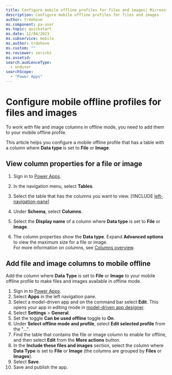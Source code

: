 ```yaml
---
title: Configure mobile offline profiles for files and images| Microsoft Docs
description: Configure mobile offline profiles for files and images.
author: trdehove
ms.component: pa-user
ms.topic: quickstart
ms.date: 12/04/2023
ms.subservice: mobile
ms.author: trdehove
ms.custom: ""
ms.reviewer: sericks
ms.assetid: 
search.audienceType: 
  - enduser
searchScope:
  - "Power Apps"
---
```


# Configure mobile offline profiles for files and images

To work with file and image columns in offline mode, you need to add them to your mobile offline profile.

This article helps you configure a mobile offline profile that has a table with a column where **Data type** is set to **File** or **Image**.

## View column properties for a file or image

1. Sign in to [Power Apps](https://make.powerapps.com).

1. In the navigation menu, select **Tables**.

1. Select the table that has the columns you want to view. [!INCLUDE [left-navigation-pane](../../includes/left-navigation-pane.md)] 

1. Under **Schema**, select **Columns**.
  
1. Select the **Display name** of a column where **Data type** is set to **File** or **Image**.

1. The column properties show the **Data type**. Expand **Advanced options** to view the maximum size for a file or image.
   <br> For more information on columns, see [Columns overview](../maker/data-platform/fields-overview.md).

## Add file and image columns to mobile offline

Add the column where **Data Type** is set to **File** or **Image** to your mobile offline profile to make files and images available in offline mode.


1. Sign in to [Power Apps](https://make.powerapps.com).
1. Select **Apps** in the left navigation pane.
1. Select a model-driven app and on the command bar select **Edit**. This opens your app in editing mode in [model-driven app designer](../maker/model-driven-apps/app-designer-overview.md). 
1. Select **Settings** > **General**.
1. Set the toggle **Can be used offline** toggle to **On**.
1. Under **Select offline mode and profile**, select **Edit selected profile** from the "...".
1. Find the table that contains the file or image column to enable for offline, and then select **Edit** from the **More actions** button.
1. In the **Include these files and images** section, select the column where **Data Type** is set to **File** or **Image**  (the columns are grouped by **Files** or **Images**).
1. Select **Save**.
1. Save and publish the app.
